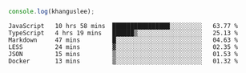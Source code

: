 ```js
console.log(khanguslee);
```

<!--START_SECTION:waka-->

```text
JavaScript   10 hrs 58 mins  ████████████████░░░░░░░░░   63.77 %
TypeScript   4 hrs 19 mins   ██████▒░░░░░░░░░░░░░░░░░░   25.13 %
Markdown     47 mins         █░░░░░░░░░░░░░░░░░░░░░░░░   04.63 %
LESS         24 mins         ▓░░░░░░░░░░░░░░░░░░░░░░░░   02.35 %
JSON         15 mins         ▒░░░░░░░░░░░░░░░░░░░░░░░░   01.53 %
Docker       13 mins         ▒░░░░░░░░░░░░░░░░░░░░░░░░   01.32 %
```

<!--END_SECTION:waka-->

<!--
**khanguslee/khanguslee** is a ✨ _special_ ✨ repository because its `README.md` (this file) appears on your GitHub profile.

Here are some ideas to get you started:

- 🔭 I’m currently working on ...
- 🌱 I’m currently learning ...
- 👯 I’m looking to collaborate on ...
- 🤔 I’m looking for help with ...
- 💬 Ask me about ...
- 📫 How to reach me: ...
- 😄 Pronouns: ...
- ⚡ Fun fact: ...
-->
